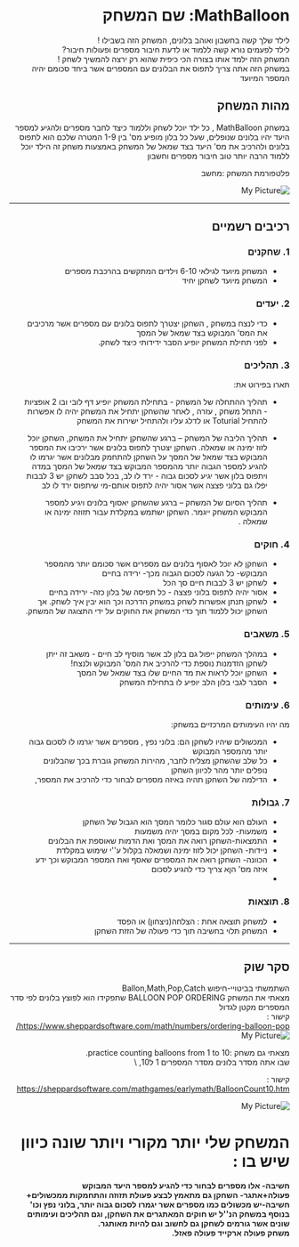
<div dir='rtl' lang='he'>

# MathBalloon: שם המשחק

  לילד שלך קשה בחשבון ואוהב בלונים, המשחק הזה בשבילו ! \
  לילד לפעמים נורא קשה ללמוד או לדעת חיבור מספרים ופעולות חיבור? \
  המשחק הזה ילמד אותו בצורה הכי כיפית שהוא רק ירצה להמשיך לשחק ! \
  במשחק הזה אתה צריך לתפוס את הבלונים עם המספרים אשר ביחד סכומם יהיה המספר המיועד 
 

## מהות המשחק

במשחק MathBalloon , כל ילד יוכל לשחק וללמוד כיצד לחבר מספרים ולהגיע למספר היעד
יהיו בלונים שנופלים, שעל כל בלון מופיע מס' בין 1-9
המטרה שלכם הוא לתפוס בלונים ולהרכיב את מס' היעד בצד שמאל של המשחק
באמצעות משחק זה הילד יוכל ללמוד הרבה יותר טוב חיבור מספרים וחשבון

פלטפורמת המשחק  :מחשב 

![My Picture](https://i.ibb.co/wpN5f2y/BALLONGAME.png)


---


## רכיבים רשמיים


### 1. שחקנים

* המשחק מיועד לגילאי 6-10 וילדים המתקשים בהרכבת מספרים
* המשחק מיועד לשחקן יחיד

### 2. יעדים

* כדי לנצח במשחק , השחקן יצטרך לתפוס בלונים עם מספרים אשר מרכיבים את המס' המבוקש בצד שמאל של המסך
* לפני תחילת המשחק יופיע הסבר ידידותי כיצד לשחק.


### 3. תהליכים

תארו בפירוט את:

* תהליך ההתחלה של המשחק - בתחילת המשחק יופיע דף לובי ובו 2 אופציות - התחל משחק , עזרה , לאחר שהשחקן יתחיל את המשחק יהיה לו אפשרות להתחיל Toturial או לדלג עליו ולהתחיל ישירות את המשחק 
*	תהליך הליבה של המשחק –
  ברגע שהשחקן יתחיל את המשחק, השחקן יוכל לזוז ימינה או שמאלה.
 	השחקן יצטרך לתפוס בלונים אשר ירכיבו את המספר המבוקש בצד שמאל של המסך
 	על השחקן להתחמק מבלונים אשר יגרמו לו להגיע למספר הגבוה יותר מהמספר המבוקש בצד שמאל של המסך
 	במדה ויתפוס בלון אשר יגיע לסכום גבוה - ירד לו לב,
 	בכל סבב לשחקן יש 3 לבבות
 	יפלו גם בלוני פצצה אשר אסור יהיה לתפוס אותם-מי שיתפוס ירד לו לב
 	
*	תהליך הסיום של המשחק – ברגע שהשחקן יאסוף בלונים ויגיע למספר המבוקש המשחק ייגמר.
  השחקן ישתמש במקלדת עבור תזוזה ימינה או שמאלה .

### 4. חוקים

* השחקן לא יוכל לאסוף בלונים עם מספרים אשר סכומם יותר מהמספר המבוקש- כל הגעה לסכום הגבוה מכך- ירידה בחיים
* לשחקן יש 3 לבבות חיים סך הכל
* אסור יהיה לתפוס בלוני פצצה - כל תפיסה של בלון כזה- ירידה בחיים
* לשחקן תנתן אפשרות לשחק במשחק הדרכה וכך הוא יבין איך לשחק.
  אך השחקן יכול ללמוד תוך כדי המשחק את החוקים על ידי התצוגה של המשחק.


### 5. משאבים

* במהלך המשחק ייפול גם בלון לב אשר מוסיף לב חיים - משאב זה ייתן לשחקן הזדמנות נוספת כדי להרכיב את המס' המבוקש ולנצח!
* השחקן יוכל לראות את מד החיים שלו בצד שמאל של המסך
* הסבר לגבי בלון הלב יופיע לו בתחילת המשחק

### 6. עימותים

מה יהיו העימותים המרכזיים במשחק:

* המכשולים שיהיו לשחקן הם: בלוני נפץ , מספרים אשר יגרמו לו לסכום גבוה יותר מהמספר המבוקש
* כל שלב שהשחקן מצליח לחבר, מהירות המשחק גוברת בכך שהבלונים נופלים יותר מהר לכיוון השחקן
* הדילמה של השחקן תהיה באיזה מספרים לבחור כדי להרכיב את המספר, 


### 7. גבולות

* העולם הוא עולם סגור כלומר המסך הוא הגבול של השחקן
* משמעות- לכל מקום במסך יהיה משמעות
* התמצאות-השחקן רואה את המסך ואת הדמות שאוספת את הבלונים
* ניידות- השחקן יכול לזוז ימינה ושמאלה בקלול ע''י שימוש במקלדת
* הכוונה- השחקן רואה את המספרים שאסף ואת המספר המבוקש וכך ידע איזה מס' הןא צריך כדי להגיע לסכום 
* 
  


### 8. תוצאות

* למשחק תוצאה אחת : הצלחה(ניצחון) או הפסד
* המשחק תלוי בחשיבה תוך כדי פעולה של הזזת השחקן

---

## סקר שוק

השתמשתי בביטויי-חיפוש Ballon,Math,Pop,Catch \
מצאתי את המשחק BALLOON POP ORDERING שתפקידו הוא לפוצץ בלונים לפי סדר המספרים מקטן לגדול \
קישור : \
https://www.sheppardsoftware.com/math/numbers/ordering-balloon-pop/
![My Picture](https://i.ibb.co/HrhYTGX/ORDERBALLON.jpg)


מצאתי גם משחק :practice counting balloons from 1 to 10. \
שבו אתה מסדר בלונים מסדר המספרים 1 ל10, \

קישור : https://sheppardsoftware.com/mathgames/earlymath/BalloonCount10.htm


![My Picture](https://i.ibb.co/7gFwRW4/POPBALLON.jpg)



# המשחק שלי יותר מקורי ויותר שונה כיוון שיש בו :

**חשיבה- אלו מספרים לבחור כדי להגיע למספר היעד המבוקש \
  פעולה+אתגר- השחקן גם מתאמץ לבצע פעולת תזוזה והתחמקות ממכשולים+ חשיבה-יש מכשולים כמו מספרים אשר יגמרו לסכום גבוה יותר, בלוני נפץ וכו' \
בנוסף במשחק הנ''ל יש חוקים המאתגרים את השחקן, וגם תהליכים ועימותים שונים אשר גורמים לשחקן גם לחשוב וגם להיות מאותגר. \
משחק פעולה ארקייד פעולה פאזל.**




</div>
